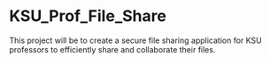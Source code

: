 # KSU_Prof_File_Share
This project will be to create a secure file sharing application for 
KSU professors to efficiently share and collaborate their files.
